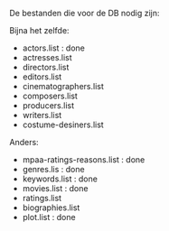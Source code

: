 De bestanden die voor de DB nodig zijn:

Bijna het zelfde:
- actors.list : done
- actresses.list
- directors.list
- editors.list
- cinematographers.list
- composers.list
- producers.list
- writers.list 
- costume-desiners.list

Anders:
- mpaa-ratings-reasons.list : done
- genres.lis : done
- keywords.list : done
- movies.list : done
- ratings.list
- biographies.list
- plot.list : done
